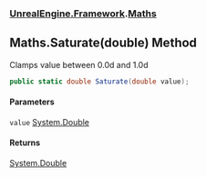 ### [UnrealEngine.Framework](./UnrealEngine-Framework.md 'UnrealEngine.Framework').[Maths](./Maths.md 'UnrealEngine.Framework.Maths')
## Maths.Saturate(double) Method
Clamps value between 0.0d and 1.0d  
```csharp
public static double Saturate(double value);
```
#### Parameters
<a name='UnrealEngine-Framework-Maths-Saturate(double)-value'></a>
`value` [System.Double](https://docs.microsoft.com/en-us/dotnet/api/System.Double 'System.Double')  
  
#### Returns
[System.Double](https://docs.microsoft.com/en-us/dotnet/api/System.Double 'System.Double')  
